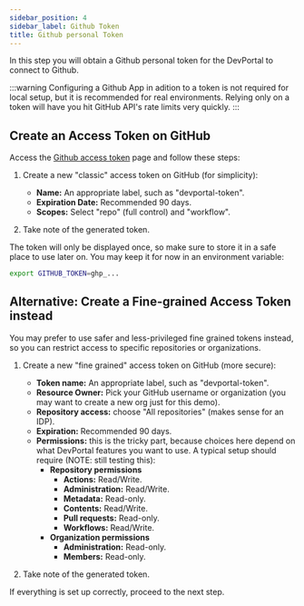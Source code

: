 ```yaml
---
sidebar_position: 4
sidebar_label: Github Token
title: Github personal Token
---
```


In this step you will obtain a Github personal token for the DevPortal to connect to Github.

:::warning
Configuring a Github App in adition to a token is not required for local setup, but it is recommended for real environments. Relying only on a token will have you hit GitHub API's rate limits very quickly.
:::

## Create an Access Token on GitHub

Access the [Github access token](https://github.com/settings/tokens) page and follow these steps:

1. Create a new "classic" access token on GitHub (for simplicity):

    - **Name:** An appropriate label, such as "devportal-token".
    - **Expiration Date:** Recommended 90 days.
    - **Scopes:** Select "repo" (full control) and "workflow".

2. Take note of the generated token.

The token will only be displayed once, so make sure to store it in a safe place to use later on. You may keep it for now in an environment variable:

```bash
export GITHUB_TOKEN=ghp_...
```

## Alternative: Create a Fine-grained Access Token instead

You may prefer to use safer and less-privileged fine grained tokens instead, so you can restrict access to specific repositories or organizations.

1. Create a new "fine grained" access token on GitHub (more secure):

    - **Token name:** An appropriate label, such as "devportal-token".
    - **Resource Owner:** Pick your GitHub username or organization (you may want to create a new org just for this demo).
    - **Repository access:** choose "All repositories" (makes sense for an IDP).
    - **Expiration:** Recommended 90 days.
    - **Permissions:** this is the tricky part, because choices here depend on what DevPortal features you want to use. A typical setup should require (NOTE: still testing this):
      - **Repository permissions**
        - **Actions:** Read/Write.
        - **Administration:** Read/Write.
        - **Metadata:** Read-only.
        - **Contents:** Read/Write.
        - **Pull requests:** Read-only.
        - **Workflows:** Read/Write.
      - **Organization permissions**
        - **Administration:** Read-only.
        - **Members:** Read-only.

2. Take note of the generated token.

If everything is set up correctly, proceed to the next step.
